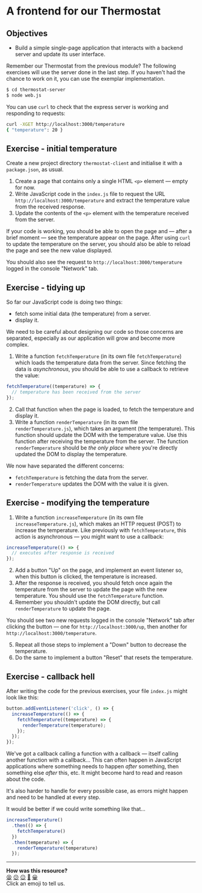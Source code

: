 # A frontend for our Thermostat

## Objectives

 * Build a simple single-page application that interacts with a backend server and update its user interface.

Remember our Thermostat from the previous module? The following exercises will use the server done in the last step. If you haven't had the chance to work on it, you can use the exemplar implementation.

```bash
$ cd thermostat-server
$ node web.js
```

You can use `curl` to check that the express server is working and responding to requests:

```bash
curl -XGET http://localhost:3000/temperature
{ "temperature": 20 }
```

## Exercise - initial temperature

Create a new project directory `thermostat-client` and initialise it with a `package.json`, as usual.

1. Create a page that contains only a single HTML `<p>` element — empty for now.
2. Write JavaScript code in the `index.js` file to request the URL `http://localhost:3000/temperature` and extract the temperature value from the received response.
3. Update the contents of the `<p>` element with the temperature received from the server.

If your code is working, you should be able to open the page and — after a brief moment — see the temperature appear on the page. After using `curl` to update the temperature on the server, you should also be able to reload the page and see the new value displayed.

You should also see the request to `http://localhost:3000/temperature` logged in the console "Network" tab.

## Exercise - tidying up

So far our JavaScript code is doing two things:
 * fetch some initial data (the temperature) from a server.
 * display it.

We need to be careful about designing our code so those concerns are separated, especially as our application will grow and become more complex.

1. Write a function `fetchTemperature` (in its own file `fetchTemperature`) which loads the temperature data from the server. Since fetching the data is *asynchronous*, you should be able to use a callback to retrieve the value:

```javascript
fetchTemperature((temperature) => {
  // temperature has been received from the server
});
```
2. Call that function when the page is loaded, to fetch the temperature and display it.
3. Write a function `renderTemperature` (in its own file `renderTemperature.js`), which takes an argument (the temperature). This function should update the DOM with the temperature value. Use this function after receiving the temperature from the server. The function `renderTemperature` should be *the only place* where you're directly updated the DOM to display the temperature.

We now have separated the different concerns:
 * `fetchTemperature` is fetching the data from the server.
 * `renderTemperature` updates the DOM with the value it is given.

## Exercise - modifying the temperature

1. Write a function `increaseTemperature` (in its own file `increaseTemperature.js`), which makes an HTTP request (POST) to increase the temperature. Like previously with `fetchTemperature`, this action is asynchronous — you might want to use a callback:
```javascript
increaseTemperature(() => {
  // executes after response is received
});
```
2. Add a button "Up" on the page, and implement an event listener so, when this button is clicked, the temperature is increased.
3. After the response is received, you should fetch once again the temperature from the server to update the page with the new temperature. You should use the `fetchTemperature` function.
4. Remember you shouldn't update the DOM directly, but call `renderTemperature` to update the page.

You should see two new requests logged in the console "Network" tab after clicking the button — one for `http://localhost:3000/up`, then another for `http://localhost:3000/temperature`.

5. Repeat all those steps to implement a "Down" button to decrease the temperature.
6. Do the same to implement a button "Reset" that resets the temperature.

## Exercise - callback hell

After writing the code for the previous exercises, your file `index.js` might look like this:

```javascript
button.addEventListener('click', () => {
  increaseTemperature(() => {
    fetchTemperature((temperature) => {
      renderTemperature(temperature);
    });
  });
});
```

We've got a callback calling a function with a callback — itself calling another function with a callback... This can often happen in JavaScript applications where something needs to happen *after* something, then something else *after* this, etc. It might become hard to read and reason about the code.

It's also harder to handle for every possible case, as errors might happen and need to be handled at every step.

It would be better if we could write something like that...

```javascript
increaseTemperature()
  .then(() => {
    fetchTemperature()
  })
  .then(temperature) => {
    renderTemperature(temperature)
  });
```



<!-- BEGIN GENERATED SECTION DO NOT EDIT -->

---

**How was this resource?**  
[😫](https://airtable.com/shrUJ3t7KLMqVRFKR?prefill_Repository=makersacademy/javascript-web-applications&prefill_File=contents/07_thermostat_frontend.md&prefill_Sentiment=😫) [😕](https://airtable.com/shrUJ3t7KLMqVRFKR?prefill_Repository=makersacademy/javascript-web-applications&prefill_File=contents/07_thermostat_frontend.md&prefill_Sentiment=😕) [😐](https://airtable.com/shrUJ3t7KLMqVRFKR?prefill_Repository=makersacademy/javascript-web-applications&prefill_File=contents/07_thermostat_frontend.md&prefill_Sentiment=😐) [🙂](https://airtable.com/shrUJ3t7KLMqVRFKR?prefill_Repository=makersacademy/javascript-web-applications&prefill_File=contents/07_thermostat_frontend.md&prefill_Sentiment=🙂) [😀](https://airtable.com/shrUJ3t7KLMqVRFKR?prefill_Repository=makersacademy/javascript-web-applications&prefill_File=contents/07_thermostat_frontend.md&prefill_Sentiment=😀)  
Click an emoji to tell us.

<!-- END GENERATED SECTION DO NOT EDIT -->
